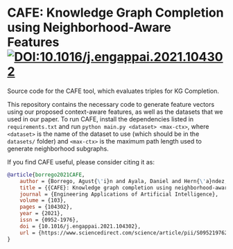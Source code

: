 # CAFE: Knowledge Graph Completion using Neighborhood-Aware Features [![DOI:10.1016/j.engappai.2021.104302](https://zenodo.org/badge/DOI/10.1016/j.engappai.2021.104302.svg)](https://doi.org/10.1016/j.engappai.2021.104302)

Source code for the CAFE tool, which evaluates triples for KG Completion. 

This repository contains the necessary code to generate feature vectors using our proposed context-aware features, as well as the datasets that we used in our paper. To run CAFE, install the dependencies listed in `requirements.txt` and run `python main.py <dataset> <max-ctx>`, where `<dataset>` is the name of the dataset to use (which should be in the `datasets/` folder) and `<max-ctx>` is the maximum path length used to generate neighborhood subgraphs.

If you find CAFE useful, please consider citing it as:

```bibtex
@article{borrego2021CAFE,
    author = {Borrego, Agust{\'i}n and Ayala, Daniel and Hern{\'a}ndez, Inma and Rivero, Carlos R. and Ruiz, David},
    title = {{CAFE}: Knowledge graph completion using neighborhood-aware features},
    journal = {Engineering Applications of Artificial Intelligence},
    volume = {103},
    pages = {104302},
    year = {2021},
    issn = {0952-1976},
    doi = {10.1016/j.engappai.2021.104302},
    url = {https://www.sciencedirect.com/science/article/pii/S0952197621001500}
}
```